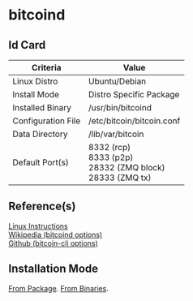 bitcoind
==
Id Card
-
<table>
    <thead>
        <tr>
            <th>Criteria</th>
            <th>Value</th>
        </tr>
    </thead>
    <tbody>
        <tr>
            <td>Linux Distro</td>
            <td>Ubuntu/Debian</td>
        </tr>
        <tr>
            <td>Install Mode</td>
            <td>Distro Specific Package</td>
        </tr>
        <tr>
            <td>Installed Binary</td>
            <td>/usr/bin/bitcoind</td>
        </tr>
        <tr>
            <td>Configuration File</td>
            <td>/etc/bitcoin/bitcoin.conf</td>
        </tr>
        <tr>
            <td>Data Directory</td>
            <td>/lib/var/bitcoin</td>
        </tr>
        <tr>
            <td>Default Port(s)</td>
            <td>8332 (rcp)</br>8333 (p2p)</br>28332 (ZMQ block)</br>28333 (ZMQ tx)</td>
        </tr>
    </tbody>
</table>

Reference(s)
-
<a href="https://bitcoin.org/en/full-node#ubuntu-1604">Linux Instructions</a>  
<a href="https://en.bitcoin.it/wiki/Running_Bitcoin">Wikipedia (bitcoind options)</a>  
<a href="https://github.com/CohibAA/bitcoin-cli_command-line-options">Github (bitcoin-cli options)</a>  

Installation Mode
-
<td><a href="https://github.com/babonet13/HelloWorld/blob/master/App/bitcoind/0_InstallFromPackage.md">From Package</a></td>.      
<td><a href="https://github.com/babonet13/HelloWorld/blob/master/App/bitcoind/1_InstallFromBinaries.md">From Binaries</a></td>.    
